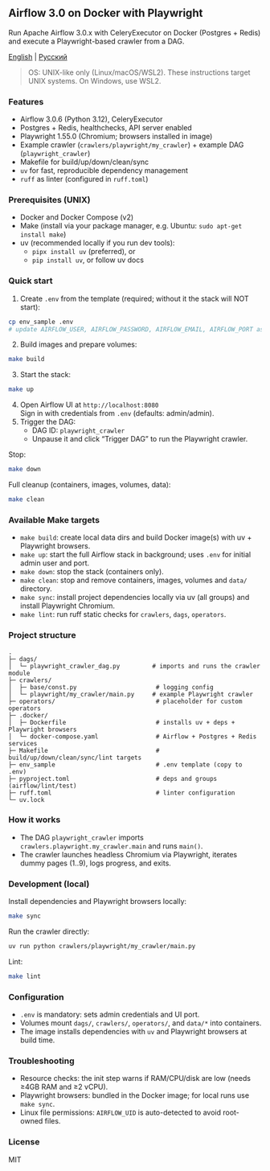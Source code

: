 ## Airflow 3.0 on Docker with Playwright

Run Apache Airflow 3.0.x with CeleryExecutor on Docker (Postgres + Redis) and execute a Playwright-based crawler from a DAG.

[English](README.md) | [Русский](README.ru.md)

> OS: UNIX-like only (Linux/macOS/WSL2). These instructions target UNIX systems. On Windows, use WSL2.

### Features
- Airflow 3.0.6 (Python 3.12), CeleryExecutor
- Postgres + Redis, healthchecks, API server enabled
- Playwright 1.55.0 (Chromium; browsers installed in image)
- Example crawler (`crawlers/playwright/my_crawler`) + example DAG (`playwright_crawler`)
- Makefile for build/up/down/clean/sync
- `uv` for fast, reproducible dependency management
- `ruff` as linter (configured in `ruff.toml`)

### Prerequisites (UNIX)
- Docker and Docker Compose (v2)
- Make (install via your package manager, e.g. Ubuntu: `sudo apt-get install make`)
- uv (recommended locally if you run dev tools):
  - `pipx install uv` (preferred), or
  - `pip install uv`, or follow uv docs

### Quick start
1) Create `.env` from the template (required; without it the stack will NOT start):
```bash
cp env_sample .env
# update AIRFLOW_USER, AIRFLOW_PASSWORD, AIRFLOW_EMAIL, AIRFLOW_PORT as needed
```
2) Build images and prepare volumes:
```bash
make build
```
3) Start the stack:
```bash
make up
```
4) Open Airflow UI at `http://localhost:8080`  
   Sign in with credentials from `.env` (defaults: admin/admin).
5) Trigger the DAG:
   - DAG ID: `playwright_crawler`
   - Unpause it and click “Trigger DAG” to run the Playwright crawler.

Stop:
```bash
make down
```
Full cleanup (containers, images, volumes, data):
```bash
make clean
```

### Available Make targets
- `make build`: create local data dirs and build Docker image(s) with uv + Playwright browsers.
- `make up`: start the full Airflow stack in background; uses `.env` for initial admin user and port.
- `make down`: stop the stack (containers only).
- `make clean`: stop and remove containers, images, volumes and `data/` directory.
- `make sync`: install project dependencies locally via uv (all groups) and install Playwright Chromium.
- `make lint`: run ruff static checks for `crawlers`, `dags`, `operators`.

### Project structure
```
.
├─ dags/
│  └─ playwright_crawler_dag.py         # imports and runs the crawler module
├─ crawlers/
│  ├─ base/const.py                      # logging config
│  └─ playwright/my_crawler/main.py     # example Playwright crawler
├─ operators/                            # placeholder for custom operators
├─ .docker/
│  ├─ Dockerfile                         # installs uv + deps + Playwright browsers
│  └─ docker-compose.yaml                # Airflow + Postgres + Redis services
├─ Makefile                              # build/up/down/clean/sync/lint targets
├─ env_sample                            # .env template (copy to .env)
├─ pyproject.toml                        # deps and groups (airflow/lint/test)
├─ ruff.toml                             # linter configuration
└─ uv.lock
```

### How it works
- The DAG `playwright_crawler` imports `crawlers.playwright.my_crawler.main` and runs `main()`.
- The crawler launches headless Chromium via Playwright, iterates dummy pages (1..9), logs progress, and exits.

### Development (local)
Install dependencies and Playwright browsers locally:
```bash
make sync
```
Run the crawler directly:
```bash
uv run python crawlers/playwright/my_crawler/main.py
```
Lint:
```bash
make lint
```

### Configuration
- `.env` is mandatory: sets admin credentials and UI port.
- Volumes mount `dags/`, `crawlers/`, `operators/`, and `data/*` into containers.
- The image installs dependencies with `uv` and Playwright browsers at build time.

### Troubleshooting
- Resource checks: the init step warns if RAM/CPU/disk are low (needs ≥4GB RAM and ≥2 vCPU).
- Playwright browsers: bundled in the Docker image; for local runs use `make sync`.
- Linux file permissions: `AIRFLOW_UID` is auto-detected to avoid root-owned files.

### License
MIT
